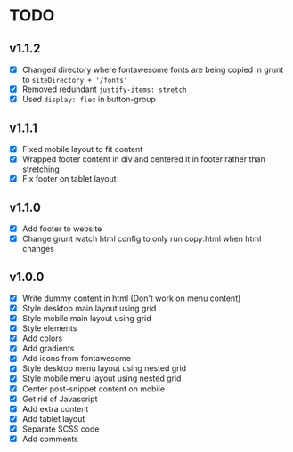 # TODO

## v1.1.2

- [x] Changed directory where fontawesome fonts are being copied in grunt to `siteDirectory + '/fonts'`
- [x] Removed redundant `justify-items: stretch`
- [x] Used `display: flex` in button-group

## v1.1.1

- [x] Fixed mobile layout to fit content
- [x] Wrapped footer content in div and centered it in footer rather than stretching
- [x] Fix footer on tablet layout

## v1.1.0

- [x] Add footer to website
- [x] Change grunt watch html config to only run copy:html when html changes

## v1.0.0

- [x] Write dummy content in html (Don't work on menu content)
- [x] Style desktop main layout using grid
- [x] Style mobile main layout using grid
- [x] Style elements
- [x] Add colors
- [x] Add gradients
- [x] Add icons from fontawesome
- [x] Style desktop menu layout using nested grid
- [x] Style mobile menu layout using nested grid
- [x] Center post-snippet content on mobile
- [x] Get rid of Javascript
- [x] Add extra content
- [x] Add tablet layout
- [x] Separate SCSS code
- [x] Add comments
